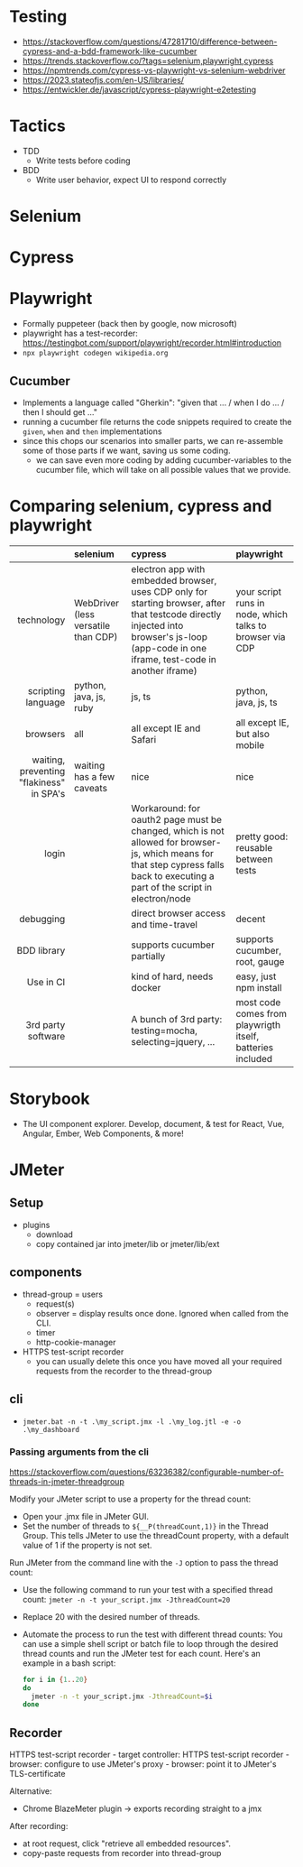 # Testing

- <https://stackoverflow.com/questions/47281710/difference-between-cypress-and-a-bdd-framework-like-cucumber>
- <https://trends.stackoverflow.co/?tags=selenium,playwright,cypress>
- <https://npmtrends.com/cypress-vs-playwright-vs-selenium-webdriver>
- <https://2023.stateofjs.com/en-US/libraries/>
- <https://entwickler.de/javascript/cypress-playwright-e2etesting>

# Tactics

- TDD
  - Write tests before coding
- BDD
  - Write user behavior, expect UI to respond correctly

# Selenium

# Cypress

# Playwright

- Formally puppeteer (back then by google, now microsoft)
- playwright has a test-recorder: <https://testingbot.com/support/playwright/recorder.html#introduction>
- `npx playwright codegen wikipedia.org`

## Cucumber

- Implements a language called "Gherkin": "given that ... / when I do ... / then I should get ..."
- running a cucumber file returns the code snippets required to create the `given`, `when` and `then` implementations
- since this chops our scenarios into smaller parts, we can re-assemble some of those parts if we want, saving us some coding.
  - we can save even more coding by adding cucumber-variables to the cucumber file, which will take on all possible values that we provide.

# Comparing selenium, cypress and playwright

|                                          | selenium                            | cypress                                                                                                                                                                                    | playwright                                                 |
| ---------------------------------------: | :---------------------------------- | :----------------------------------------------------------------------------------------------------------------------------------------------------------------------------------------- | :--------------------------------------------------------- |
|                               technology | WebDriver (less versatile than CDP) | electron app with embedded browser, uses CDP only for starting browser, after that testcode directly injected into browser's js-loop (app-code in one iframe, test-code in another iframe) | your script runs in node, which talks to browser via CDP   |
|                       scripting language | python, java, js, ruby              | js, ts                                                                                                                                                                                     | python, java, js, ts                                       |
|                                 browsers | all                                 | all except IE and Safari                                                                                                                                                                   | all except IE, but also mobile                             |
| waiting, preventing "flakiness" in SPA's | waiting has a few caveats           | nice                                                                                                                                                                                       | nice                                                       |
|                                    login |                                     | Workaround: for oauth2 page must be changed, which is not allowed for browser-js, which means for that step cypress falls back to executing a part of the script in electron/node          | pretty good: reusable between tests                        |
|                                debugging |                                     | direct browser access and time-travel                                                                                                                                                      | decent                                                     |
|                              BDD library |                                     | supports cucumber partially                                                                                                                                                                | supports cucumber, root, gauge                             |
|                                Use in CI |                                     | kind of hard, needs docker                                                                                                                                                                 | easy, just npm install                                     |
|                       3rd party software |                                     | A bunch of 3rd party: testing=mocha, selecting=jquery, ...                                                                                                                                 | most code comes from playwrigth itself, batteries included |

# Storybook

- The UI component explorer. Develop, document, & test for React, Vue, Angular, Ember, Web Components, & more!

# JMeter

## Setup

- plugins
  - download
  - copy contained jar into jmeter/lib or jmeter/lib/ext

## components

- thread-group = users
  - request(s)
  - observer = display results once done. Ignored when called from the CLI.
  - timer
  - http-cookie-manager
- HTTPS test-script recorder
  - you can usually delete this once you have moved all your required requests from the recorder to the thread-group
  
## cli

- `jmeter.bat -n -t .\my_script.jmx -l .\my_log.jtl -e -o .\my_dashboard`

### Passing arguments from the cli
https://stackoverflow.com/questions/63236382/configurable-number-of-threads-in-jmeter-threadgroup 

Modify your JMeter script to use a property for the thread count:

- Open your .jmx file in JMeter GUI.
- Set the number of threads to `${__P(threadCount,1)}` in the Thread Group. This tells JMeter to use the threadCount property, with a default value of 1 if the property is not set.

Run JMeter from the command line with the `-J` option to pass the thread count:

- Use the following command to run your test with a specified thread count: `jmeter -n -t your_script.jmx -JthreadCount=20`
- Replace 20 with the desired number of threads.
- Automate the process to run the test with different thread counts: You can use a simple shell script or batch file to loop through the desired thread counts and run the JMeter test for each count. Here's an example in a bash script:

  ```bash
  for i in {1..20}
  do
    jmeter -n -t your_script.jmx -JthreadCount=$i
  done
  ```

## Recorder

HTTPS test-script recorder
    - target controller: HTTPS test-script recorder
    - browser: configure to use JMeter's proxy
    - browser: point it to JMeter's TLS-certificate

Alternative:

- Chrome BlazeMeter plugin -> exports recording straight to a jmx

After recording:

- at root request, click "retrieve all embedded resources".
- copy-paste requests from recorder into thread-group
